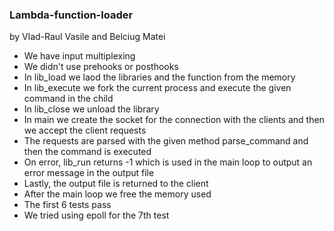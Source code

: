 ### Lambda-function-loader
by Vlad-Raul Vasile and Belciug Matei
* We have input multiplexing
* We didn't use prehooks or posthooks
* In lib_load we laod the libraries and the function from the memory
* In lib_execute we fork the current process and execute the given command in the child
* In lib_close we unload the library
* In main we create the socket for the connection with the clients and then we accept the client requests
* The requests are parsed with the given method parse_command and then the command is executed
* On error, lib_run returns -1 which is used in the main loop to output an error message in the output file
* Lastly, the output file is returned to the client
* After the main loop we free the memory used
* The first 6 tests pass
* We tried using epoll for the 7th test